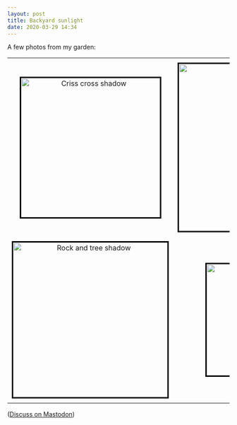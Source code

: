 ```yaml
---
layout: post
title: Backyard sunlight
date: 2020-03-29 14:34
---
```

A few photos from my garden:

<div><table style="margin-left:auto;margin-right:auto">
<tr style="text-align:center;vertical-align:middle">
<td style="padding:10px"><a href="http://www.ics.uci.edu/~eppstein/pix/backyard/CrissCrossShadow.html"><img src="http://www.ics.uci.edu/~eppstein/pix/backyard/CrissCrossShadow-m.jpg" alt="Criss cross shadow" width="315" style="border-style:solid;border-color:black;" /></a></td>
<td style="padding:10px"><a href="http://www.ics.uci.edu/~eppstein/pix/backyard/DiagonalRosemary.html"><img src="http://www.ics.uci.edu/~eppstein/pix/backyard/DiagonalRosemary-m.jpg" alt="Diagonal rosemary" width="378" style="border-style:solid;border-color:black;" /></a></td>
</tr><tr style="text-align:center;vertical-align:middle">
<td style="padding:10px"><a href="http://www.ics.uci.edu/~eppstein/pix/backyard/RockAndTreeShadow.html"><img src="http://www.ics.uci.edu/~eppstein/pix/backyard/RockAndTreeShadow-m.jpg" alt="Rock and tree shadow" width="350" style="border-style:solid;border-color:black;" /></a></td>
<td style="padding:10px"><a href="http://www.ics.uci.edu/~eppstein/pix/backyard/TruffulaTree.html"><img src="http://www.ics.uci.edu/~eppstein/pix/backyard/TruffulaTree-m.jpg" alt="Truffula tree" width="252" style="border-style:solid;border-color:black;" /></a></td>
</tr></table></div>

([Discuss on Mastodon](https://mathstodon.xyz/@11011110/103908517022371423))